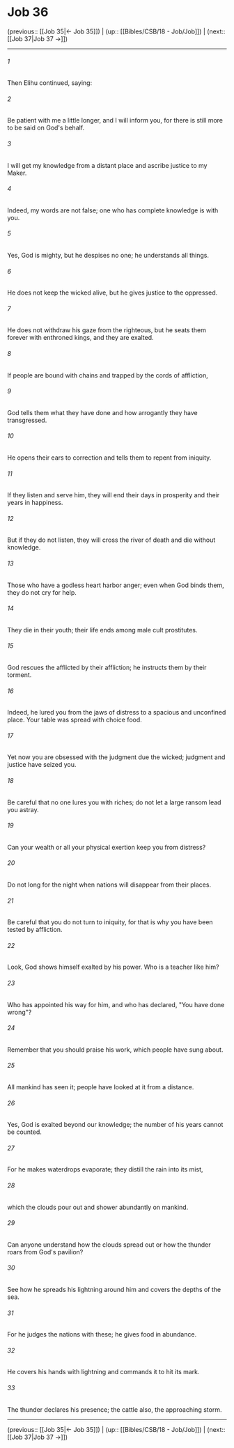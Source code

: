 # Job 36

(previous:: [[Job 35|← Job 35]]) | (up:: [[Bibles/CSB/18 - Job/Job]]) | (next:: [[Job 37|Job 37 →]])

***


###### 1 
Then Elihu continued, saying: 

###### 2 
Be patient with me a little longer, and I will inform you, for there is still more to be said on God's behalf. 

###### 3 
I will get my knowledge from a distant place and ascribe justice to my Maker. 

###### 4 
Indeed, my words are not false; one who has complete knowledge is with you. 

###### 5 
Yes, God is mighty, but he despises no one; he understands all things. 

###### 6 
He does not keep the wicked alive, but he gives justice to the oppressed. 

###### 7 
He does not withdraw his gaze from the righteous, but he seats them forever with enthroned kings, and they are exalted. 

###### 8 
If people are bound with chains and trapped by the cords of affliction, 

###### 9 
God tells them what they have done and how arrogantly they have transgressed. 

###### 10 
He opens their ears to correction and tells them to repent from iniquity. 

###### 11 
If they listen and serve him, they will end their days in prosperity and their years in happiness. 

###### 12 
But if they do not listen, they will cross the river of death and die without knowledge. 

###### 13 
Those who have a godless heart harbor anger; even when God binds them, they do not cry for help. 

###### 14 
They die in their youth; their life ends among male cult prostitutes. 

###### 15 
God rescues the afflicted by their affliction; he instructs them by their torment. 

###### 16 
Indeed, he lured you from the jaws of distress to a spacious and unconfined place. Your table was spread with choice food. 

###### 17 
Yet now you are obsessed with the judgment due the wicked; judgment and justice have seized you. 

###### 18 
Be careful that no one lures you with riches; do not let a large ransom lead you astray. 

###### 19 
Can your wealth or all your physical exertion keep you from distress? 

###### 20 
Do not long for the night when nations will disappear from their places. 

###### 21 
Be careful that you do not turn to iniquity, for that is why you have been tested by affliction. 

###### 22 
Look, God shows himself exalted by his power. Who is a teacher like him? 

###### 23 
Who has appointed his way for him, and who has declared, "You have done wrong"? 

###### 24 
Remember that you should praise his work, which people have sung about. 

###### 25 
All mankind has seen it; people have looked at it from a distance. 

###### 26 
Yes, God is exalted beyond our knowledge; the number of his years cannot be counted. 

###### 27 
For he makes waterdrops evaporate; they distill the rain into its mist, 

###### 28 
which the clouds pour out and shower abundantly on mankind. 

###### 29 
Can anyone understand how the clouds spread out or how the thunder roars from God's pavilion? 

###### 30 
See how he spreads his lightning around him and covers the depths of the sea. 

###### 31 
For he judges the nations with these; he gives food in abundance. 

###### 32 
He covers his hands with lightning and commands it to hit its mark. 

###### 33 
The thunder declares his presence; the cattle also, the approaching storm.

***

(previous:: [[Job 35|← Job 35]]) | (up:: [[Bibles/CSB/18 - Job/Job]]) | (next:: [[Job 37|Job 37 →]])
